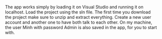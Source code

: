 The app works simply by loading it on Visual Studio and running it on localhost. Load the project using the sln file.  The first time you download the project make sure to unzip and extract everything.  Create a new user account and another one to have both talk to each other.  On my machine, the user Minh with password Admin is also saved in the app, for you to start with. 
